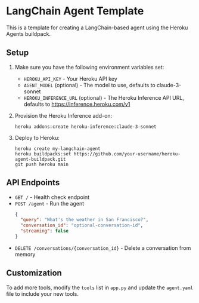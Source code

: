 # LangChain Agent Template

This is a template for creating a LangChain-based agent using the Heroku Agents buildpack.

## Setup

1. Make sure you have the following environment variables set:
   - `HEROKU_API_KEY` - Your Heroku API key
   - `AGENT_MODEL` (optional) - The model to use, defaults to claude-3-sonnet
   - `HEROKU_INFERENCE_URL` (optional) - The Heroku Inference API URL, defaults to https://inference.heroku.com/v1

2. Provision the Heroku Inference add-on:
   ```
   heroku addons:create heroku-inference:claude-3-sonnet
   ```

2. Deploy to Heroku:
   ```
   heroku create my-langchain-agent
   heroku buildpacks:set https://github.com/your-username/heroku-agent-buildpack.git
   git push heroku main
   ```

## API Endpoints

- `GET /` - Health check endpoint
- `POST /agent` - Run the agent
  ```json
  {
    "query": "What's the weather in San Francisco?",
    "conversation_id": "optional-conversation-id",
    "streaming": false
  }
  ```
- `DELETE /conversations/{conversation_id}` - Delete a conversation from memory

## Customization

To add more tools, modify the `tools` list in `app.py` and update the `agent.yaml` file to include your new tools.